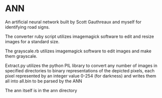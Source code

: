 # ANN

An artificial neural network built by Scott Gauthreaux and myself for identifying road signs.

The converter ruby script utilizes imagemagick software to edit and resize images for a standard size.

The grayscale.rb utilizes imagemagick software to edit images and make them grayscale.

Extract.py utilizes the python PIL library to convert any number of images in specified directories to binary representations of the depicted pixels, each pixel represented by an integer value 0-254 (for darkness) and writes them all into all.bin to be parsed by the ANN

The ann itself is in the ann directory

## 
